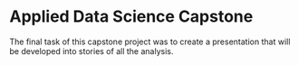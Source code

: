 # Applied Data Science Capstone

The final task of this capstone project was to create a presentation that will be developed into stories of all the analysis.
